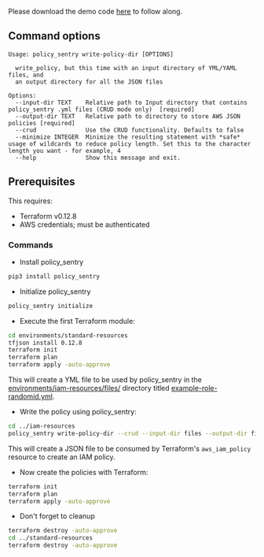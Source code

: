 Please download the demo code [here](https://github.com/salesforce/policy_sentry/tree/master/examples/terraform) to follow along.

## Command options

```
Usage: policy_sentry write-policy-dir [OPTIONS]

  write_policy, but this time with an input directory of YML/YAML files, and
  an output directory for all the JSON files

Options:
  --input-dir TEXT    Relative path to Input directory that contains policy_sentry .yml files (CRUD mode only)  [required]
  --output-dir TEXT   Relative path to directory to store AWS JSON policies [required]
  --crud              Use the CRUD functionality. Defaults to false
  --minimize INTEGER  Minimize the resulting statement with *safe* usage of wildcards to reduce policy length. Set this to the character length you want - for example, 4
  --help              Show this message and exit.
```

## Prerequisites

This requires:
* Terraform v0.12.8
* AWS credentials; must be authenticated

### Commands

* Install policy_sentry

```bash
pip3 install policy_sentry
```

* Initialize policy_sentry

```bash
policy_sentry initialize
```

* Execute the first Terraform module:

```bash
cd environments/standard-resources
tfjson install 0.12.8
terraform init
terraform plan
terraform apply -auto-approve
```

This will create a YML file to be used by policy_sentry in the [environments/iam-resources/files/](https://github.com/salesforce/policy_sentry/tree/master/examples/terraform/environments/iam-resources/files) directory titled [example-role-randomid.yml](https://github.com/salesforce/policy_sentry/blob/master/examples/terraform/environments/iam-resources/files/example-role-jpwdp.yml.example).

* Write the policy using policy_sentry:

```bash
cd ../iam-resources
policy_sentry write-policy-dir --crud --input-dir files --output-dir files
```

This will create a JSON file to be consumed by Terraform's `aws_iam_policy` resource to create an IAM policy.

* Now create the policies with Terraform:

```bash
terraform init
terraform plan
terraform apply -auto-approve
```

* Don't forget to cleanup

```bash
terraform destroy -auto-approve
cd ../standard-resources
terraform destroy -auto-approve
```
